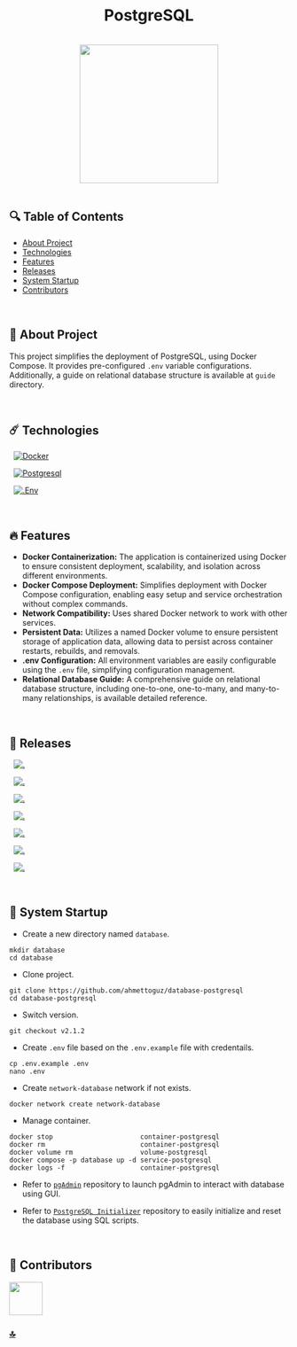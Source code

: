 <h1 id="top" align="center">PostgreSQL</h1>

<br>

<div align="center">
    <img height=250 src="assets/banner.png">
</div>

<br>

## 🔍 Table of Contents

- [About Project](#intro)
- [Technologies](#technologies)
- [Features](#features)
- [Releases](#releases)
- [System Startup](#system-startup)
- [Contributors](#contributors)

<br/>

<h2 id="intro">📌 About Project</h2>

This project simplifies the deployment of PostgreSQL, using Docker Compose. It provides pre-configured `.env` variable configurations. Additionally, a guide on relational database structure is available at `guide` directory.

<br/>

<h2 id="technologies">☄️ Technologies</h2>

&nbsp; [![Docker](https://img.shields.io/badge/docker-%230db7ed.svg?style=for-the-badge&logo=docker&logoColor=white)](https://www.docker.com/)

&nbsp; [![Postgresql](https://img.shields.io/badge/PostgreSQL-316192?style=for-the-badge&logo=postgresql&logoColor=white)](https://www.postgresql.org/)

&nbsp; [![.Env](https://img.shields.io/badge/.ENV-ECD53F.svg?style=for-the-badge&logo=dotenv&logoColor=black)](https://www.ibm.com/docs/bg/aix/7.2?topic=files-env-file)

<br/>

<h2 id="features">🔥 Features</h2>

- **Docker Containerization:** The application is containerized using Docker to ensure consistent deployment, scalability, and isolation across different environments.
- **Docker Compose Deployment:** Simplifies deployment with Docker Compose configuration, enabling easy setup and service orchestration without complex commands.
- **Network Compatibility:** Uses shared Docker network to work with other services.
- **Persistent Data:** Utilizes a named Docker volume to ensure persistent storage of application data, allowing data to persist across container restarts, rebuilds, and removals.
- **.env Configuration:** All environment variables are easily configurable using the `.env` file, simplifying configuration management.
- **Relational Database Guide:** A comprehensive guide on relational database structure, including one-to-one, one-to-many, and many-to-many relationships, is available detailed reference.

<br/>

<h2 id="releases">🚢 Releases</h2>

&nbsp; [![.](https://img.shields.io/badge/2.1.2-233838?style=flat&label=version&labelColor=111727&color=1181A1)](https://github.com/ahmettoguz/database-postgresql/tree/v2.1.2)

&nbsp; [![.](https://img.shields.io/badge/2.1.1-233838?style=flat&label=version&labelColor=111727&color=1181A1)](https://github.com/ahmettoguz/database-postgresql/tree/v2.1.1)

&nbsp; [![.](https://img.shields.io/badge/2.1.0-233838?style=flat&label=version&labelColor=111727&color=1181A1)](https://github.com/ahmettoguz/database-postgresql/tree/v2.1.0)

&nbsp; [![.](https://img.shields.io/badge/2.0.0-233838?style=flat&label=version&labelColor=111727&color=1181A1)](https://github.com/ahmettoguz/database-postgresql/tree/v2.0.0)

&nbsp; [![.](https://img.shields.io/badge/1.2.0-233838?style=flat&label=version&labelColor=470137&color=077521)](https://github.com/ahmettoguz/database-postgresql/tree/v1.2.0)

&nbsp; [![.](https://img.shields.io/badge/1.1.0-233838?style=flat&label=version&labelColor=470137&color=077521)](https://github.com/ahmettoguz/database-postgresql/tree/v1.1.0)

&nbsp; [![.](https://img.shields.io/badge/1.0.0-233838?style=flat&label=version&labelColor=470137&color=077521)](https://github.com/ahmettoguz/database-postgresql/tree/v1.0.0)

<br/>

<h2 id="system-startup">🚀 System Startup</h2>

- Create a new directory named `database`.

```
mkdir database
cd database
```

- Clone project.

```
git clone https://github.com/ahmettoguz/database-postgresql
cd database-postgresql
```

- Switch version.

```
git checkout v2.1.2
```

- Create `.env` file based on the `.env.example` file with credentails.

```
cp .env.example .env
nano .env
```

- Create `network-database` network if not exists.

```
docker network create network-database
```

- Manage container.

```
docker stop                      container-postgresql
docker rm                        container-postgresql
docker volume rm                 volume-postgresql
docker compose -p database up -d service-postgresql
docker logs -f                   container-postgresql
```

- Refer to [`pgAdmin`](https://github.com/ahmettoguz/database-pgadmin) repository to launch pgAdmin to interact with database using GUI.

- Refer to [`PostgreSQL Initializer`](https://github.com/ahmettoguz/database-initializer-postgresql) repository to easily initialize and reset the database using SQL scripts.

<br/>

<h2 id="contributors">👥 Contributors</h2>

<a href="https://github.com/ahmettoguz" target="_blank"><img width=60 height=60 src="https://avatars.githubusercontent.com/u/101711642?v=4"></a>

### [🔝](#top)
